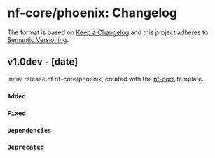 # nf-core/phoenix: Changelog

The format is based on [Keep a Changelog](https://keepachangelog.com/en/1.0.0/)
and this project adheres to [Semantic Versioning](https://semver.org/spec/v2.0.0.html).

## v1.0dev - [date]

Initial release of nf-core/phoenix, created with the [nf-core](https://nf-co.re/) template.

### `Added`

### `Fixed`

### `Dependencies`

### `Deprecated`
